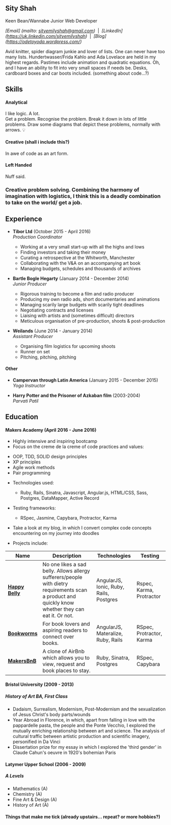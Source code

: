 ## Sity Shah

Keen Bean/Wannabe Junior Web Developer

_[Email] (mailto: sityemilyshah@gmail.com)_ &nbsp;|&nbsp;
_[LinkedIn] (https://uk.linkedin.com/sityemilyshah)_ &nbsp;|&nbsp;
_[Blog] (https://odetoyoda.wordpress.com/)_

Avid knitter, spider diagram junkie and lover of lists. One can never have too many lists. Hundertwasser/Frida Kahlo and Ada Lovelace are held in my highest regards. Pastimes include animation and quadratic equations. Oh, and I have an ability to fit into very small spaces if needs be. Desks, cardboard boxes and car boots included. (something about code...?)

## Skills

#### Analytical
I like logic. A lot.   
Get a problem. Recognise the problem. Break it down in lots of little problems. Draw some diagrams that depict these problems, normally with arrows. 💡

#### Creative (shall i include this?)
In awe of code as an art form.    

#### Left Handed
Nuff said.

### Creative problem solving. Combining the harmony of imagination with logistics, I think this is a deadly combination to take on the world/ get a job.

## Experience

- **Tibor Ltd** (October 2015 - April 2016)    
*Production Coordinator*    
  * Working at a very small start-up with all the highs and lows
  * Finding investors and taking their money
  * Curating a retrospective at the Whitworth, Manchester
  * Collaborating with the V&A on an accompanying art book
  * Managing budgets, schedules and thousands of archives   


- **Bartle Bogle Hegarty** (January 2014 - December 2014)    
*Junior Producer*   
  * Rigorous training to become a film and radio producer
  * Producing my own radio ads, short documentaries and animations
  * Managing scarily large budgets with scarily tight deadlines
  * Negotiating contracts and licenses
  * Liaising with artists and (sometimes difficult) directors
  * Meticulous organisation of pre-production, shoots & post-production  


- **Weilands** (June 2014 - January 2014)   
*Assistant Producer*  
  * Organising film logistics for upcoming shoots
  * Runner on set
  * Pitching, pitching, pitching

#### Other

- **Campervan through Latin America** (January 2015 - December 2015)   
*Yoga Instructor*  

- **Harry Potter and the Prisoner of Azkaban film** (2003-2004)   
*Parvati Patil*

## Education

#### Makers Academy (April 2016 - June 2016)
- Highly intensive and inspiring bootcamp
- Focus on the creme de la creme of code practices and values:
 * OOP, TDD, SOLID design principles
 * XP principles
 * Agile work methods
 * Pair programming
- Technologies used:
  * Ruby, Rails, Sinatra, Javascript, Angular.js, HTML/CSS, Sass, Postgres, DataMapper, Active Record
- Testing frameworks:
  * RSpec, Jasmine, Capybara, Protractor, Karma
- Take a look at my blog, in which I convert complex code concepts encountering on my journey into doodles

- Projects include:

| Name | Description | Technologies | Testing |
|------|-------------|--------------|---------|
|[**Happy Belly**](https://github.com/sitypop/allergy_scanner_frontend)| No one likes a sad belly. Allows allergy sufferers/people with dietry requirements scan a product and quickly know whether they can eat it. Or not. | AngularJS, Ionic, Ruby, Rails, Postgres | Rspec, Karma, Protractor |
|[**Bookworms**](https://github.com/sitypop/bookworms)| For book lovers and aspiring readers to connect over books. |AngularJS, Materalize, Ruby, Rails| RSpec, Protractor, Karma |
|[**MakersBnB**](https://github.com/sitypop/SHEWbnb)|A clone of AirBnb which allows you to view, request and book places to stay.|Ruby, Sinatra, Postgres |RSpec, Capybara|

#### Bristol University (2009 - 2013)
##### History of Art BA, First Class
- Dadaism, Surrealism, Modernism, Post-Modernism and the sexualization of Jesus Christ's body parts/wounds
- Year Abroad in Florence, in which, apart from falling in love with the pappardelle pasta, the people and the Ponte Vecchio, I explored the mutually enriching relationship between art and science. The analysis of cultural traffic between artistic production and scientific imagery, personified in Da Vinci
- Dissertation prize for my essay in which I explored the 'third gender' in Claude Cahun's oeuvre in 1920's bohemian Paris

#### Latymer Upper School (2006 - 2009)
##### A Levels
- Mathematics (A)
- Chemistry (A)
- Fine Art & Design (A)
- History of Art (A)

#### Things that make me tick (already upstairs... repeat? or more hobbies?)
